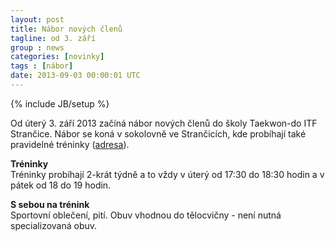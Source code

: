```yaml
---
layout: post
title: Nábor nových členů
tagline: od 3. září
group : news
categories: [novinky]
tags : [nábor]
date: 2013-09-03 00:00:01 UTC
---
```

{% include JB/setup %}

Od úterý 3. září 2013 začíná nábor nových členů do školy Taekwon-do ITF Strančice.
Nábor se koná v sokolovně ve Strančicích, kde probíhají také pravidelné tréninky ([adresa](/kontakt/#provozovna)).

**Tréninky**  
Tréninky probíhají 2-krát týdně a to vždy v úterý od 17:30 do 18:30 hodin a v pátek od 18 do 19 hodin.

**S sebou na trénink**  
Sportovní oblečení, pití. Obuv vhodnou do tělocvičny - není nutná specializovaná obuv.